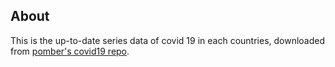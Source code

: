 ## About
This is the up-to-date series data of covid 19 in each countries, downloaded from [pomber's covid19 repo](https://github.com/pomber/covid19).